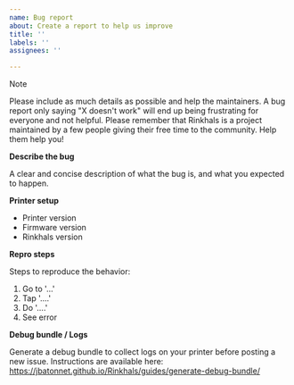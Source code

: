 ```yaml
---
name: Bug report
about: Create a report to help us improve
title: ''
labels: ''
assignees: ''

---
```


> [!NOTE]
> Please include as much details as possible and help the maintainers. A bug report only saying "X doesn't work" will end up being frustrating for everyone and not helpful.
> Please remember that Rinkhals is a project maintained by a few people giving their free time to the community. Help them help you!

**Describe the bug**

A clear and concise description of what the bug is, and what you expected to happen.

**Printer setup**

- Printer version
- Firmware version
- Rinkhals version

**Repro steps**

Steps to reproduce the behavior:
1. Go to '...'
2. Tap '....'
3. Do '....'
4. See error

**Debug bundle / Logs**

Generate a debug bundle to collect logs on your printer before posting a new issue.
Instructions are available here: https://jbatonnet.github.io/Rinkhals/guides/generate-debug-bundle/
